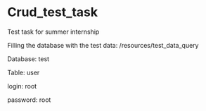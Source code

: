 # Crud_test_task

Test task for summer internship

Filling the database with the test data: /resources/test_data_query

Database: test

Table: user

login: root

password: root
